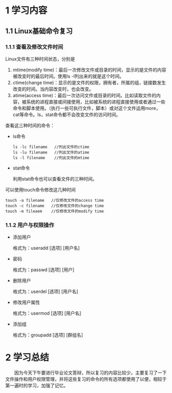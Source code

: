 # 1 学习内容

## 1.1 Linux基础命令复习

### 1.1.1 查看及修改文件时间

Linux文件有三种时间状态，分别是

1. mtime(modify time)：最后一次修改文件或目录的时间，显示的是文件的内容被改变时的最后时间。使用ls -l列出来的就是这个时间。
2. ctime(change time)：显示的是文件的权限，拥有者，所属的组，链接数发生改变的时间。当内容改变时，也会改变。
3. atime(access time)：最后一次访问文件或目录的时间。比如读取文件的内容，被系统的进程直接或间接使用，比如被系统的进程直接使用或者通过一些命令和脚本使用。（执行一些可执行文件，脚本）或对这个文件运用more，cat等命令。ls，stat命令都不会改变文件的访问时间。

查看这三种时间的命令：

* ls命令

  ```shell
  ls -lc filename   //列出文件的ctime
  ls -lu filename   //列出文件的atime
  ls -l filename    //列出文件的mtime
  ```

  

* stat命令

  利用stat命令也可以查看文件的三种时间。

可以使用touch命令修改这几种时间

```shell
touch -a filename   //仅修改文件的access time
touch -c filename   //仅修改文件的change time
touch -m fileaem    //仅修改文件的modify time
```

### 1.1.2 用户与权限操作

* 添加用户

  格式为：useradd [选项] [用户名]

* 密码

  格式为：passwd [选项] [用户]

* 删除用户

  格式为：userdel [选项] [用户名]

* 修改用户属性

  格式为：usermod [选项] [用户名]

* 添加组

  格式为：groupadd [选项] [群组名]

# 2 学习总结

&emsp;&emsp;因为今天下午要进行毕业论文答辩，所以复习的内容比较少。主要复习了一下文件操作和用户权限管理，并将这些复习的命令的所有选项都使用了以便，相较于第一遍时的学习，加强了记忆。

